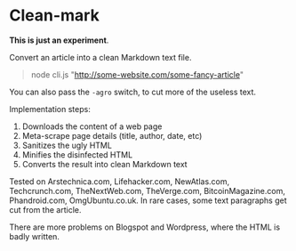 
# Clean-mark

**This is just an experiment**.

Convert an article into a clean Markdown text file.

> node cli.js "http://some-website.com/some-fancy-article"

You can also pass the `-agro` switch, to cut more of the useless text.


Implementation steps:

1. Downloads the content of a web page
1. Meta-scrape page details (title, author, date, etc)
1. Sanitizes the ugly HTML
1. Minifies the disinfected HTML
1. Converts the result into clean Markdown text

Tested on Arstechnica.com, Lifehacker.com, NewAtlas.com, Techcrunch.com, TheNextWeb.com, TheVerge.com, BitcoinMagazine.com, Phandroid.com, OmgUbuntu.co.uk.
In rare cases, some text paragraphs get cut from the article.

There are more problems on Blogspot and Wordpress, where the HTML is badly written.
